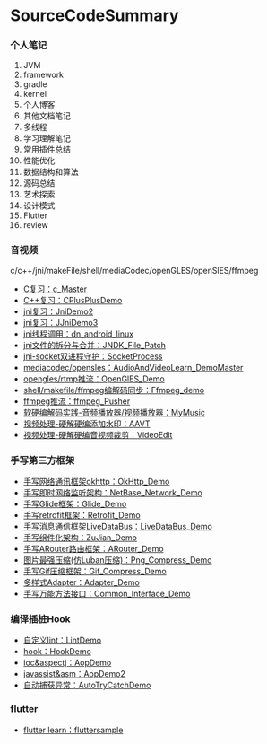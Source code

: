# SourceCodeSummary
### 个人笔记

 1. JVM
 2.	framework
 3.	gradle
 4.	kernel
 5.	个人博客
 6. 其他文档笔记
 7. 多线程
 8. 学习理解笔记
 9. 常用插件总结
 10. 性能优化
 11. 数据结构和算法
 12. 源码总结
 13. 艺术探索
 14. 设计模式
 15. Flutter
 16. review

### 音视频
c/c++/jni/makeFile/shell/mediaCodec/openGLES/openSlES/ffmpeg

 - [C复习：c_Master](https://github.com/yanchunlan/c_Master)
 - [C++复习：CPlusPlusDemo](https://github.com/yanchunlan/CPlusPlusDemo)
 - [jni复习：JniDemo2](https://github.com/yanchunlan/JniDemo2)
 - [jni复习：JJniDemo3](https://github.com/yanchunlan/JniDemo3)
 - [jni线程调用：dn_android_linux](https://github.com/yanchunlan/dn_android_linux)
 - [jni文件的拆分与合并：JNDK_File_Patch](https://github.com/yanchunlan/NDK_File_Patch)
 - [jni-socket双进程守护：SocketProcess](https://github.com/yanchunlan/SocketProcess)
 - [mediacodec/opensles：AudioAndVideoLearn_DemoMaster](https://github.com/yanchunlan/AudioAndVideoLearn_DemoMaster)
 - [opengles/rtmp推流：OpenGlES_Demo](https://github.com/yanchunlan/OpenGlES_Demo)
 - [shell/makefile/ffmpeg编解码同步：Ffmpeg_demo](https://github.com/yanchunlan/Ffmpeg_demo)
 - [ffmpeg推流：ffmpeg_Pusher](https://github.com/yanchunlan/ffmpeg_Pusher)
 - [软硬编解码实践-音频播放器/视频播放器：MyMusic](https://github.com/yanchunlan/MyMusic)
 - [视频处理-硬解硬编添加水印：AAVT](https://github.com/yanchunlan/AAVT)
 - [视频处理-硬解硬编音视频裁剪：VideoEdit](https://github.com/yanchunlan/VideoEdit)

### 手写第三方框架

 - [手写网络通讯框架okhttp：OkHttp_Demo](https://github.com/yanchunlan/OkHttp_Demo)
 - [手写即时网络监听架构：NetBase_Network_Demo](https://github.com/yanchunlan/NetBase_Network_Demo)
 - [手写Glide框架：Glide_Demo](https://github.com/yanchunlan/Glide_Demo)
 - [手写retrofit框架：Retrofit_Demo](https://github.com/yanchunlan/Retrofit_Demo)
 - [手写消息通信框架LiveDataBus：LiveDataBus_Demo](https://github.com/yanchunlan/LiveDataBus_Demo)
 - [手写组件化架构：ZuJian_Demo](https://github.com/yanchunlan/ZuJian_Demo)
 - [手写ARouter路由框架：ARouter_Demo](https://github.com/yanchunlan/ARouter_Demo)
 - [图片最强压缩(仿Luban压缩)：Png_Compress_Demo](https://github.com/yanchunlan/Png_Compress_Demo)
 - [手写Gif压缩框架：Gif_Compress_Demo](https://github.com/yanchunlan/Gif_Compress_Demo)
 - [多样式Adapter：Adapter_Demo](https://github.com/yanchunlan/Adapter_Demo)
 - [手写万能方法接口：Common_Interface_Demo](https://github.com/yanchunlan/Common_Interface_Demo)

 ### 编译插桩Hook

 - [自定义lint：LintDemo](https://github.com/yanchunlan/LintDemo)
 - [hook：HookDemo](https://github.com/yanchunlan/HookDemo)
 - [ioc&aspectj：AopDemo](https://github.com/yanchunlan/AopDemo)
 - [javassist&asm：AopDemo2](https://github.com/yanchunlan/AopDemo2)
 - [自动捕获异常：AutoTryCatchDemo](https://github.com/yanchunlan/AutoTryCatchDemo)
 
  ### flutter
  
  - [flutter learn：fluttersample](https://github.com/yanchunlan/fluttersample)